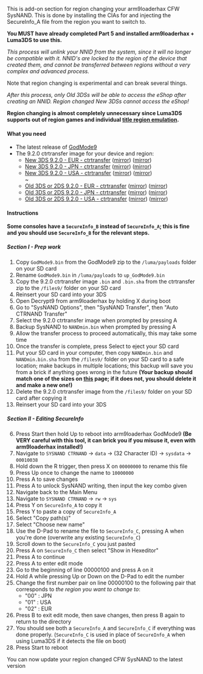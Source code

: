 This is add-on section for region changing your arm9loaderhax CFW SysNAND. This is done by installing the CIAs for and injecting the SecureInfo_A file from the region you want to switch to.

**You MUST have already completed Part 5 and installed arm9loaderhax + Luma3DS to use this.**

*This process will unlink your NNID from the system, since it will no longer be compatible with it. NNID's are locked to the region of the device that created them, and cannot be transferred between regions without a very complex and advanced process.*

Note that region changing is experimental and can break several things.

*After this process, only Old 3DSs will be able to access the eShop after creating an NNID. Region changed New 3DSs cannot access the eShop!*

**Region changing is almost completely unnecessary since Luma3DS supports out of region games and individual [title region emulation](https://github.com/AuroraWright/Luma3DS/wiki/Options-and-usage).**

#### What you need

* The latest release of [GodMode9](https://github.com/d0k3/GodMode9/releases/)
* The 9.2.0 ctrtransfer image for your device and region:
  +    <a href="https://plailect.github.io/Guide/9.2.0-20E_ctrtransfer_n3DS.torrent" target="_blank">New 3DS 9.2.0 - EUR - ctrtransfer</a> ([mirror](https://mega.nz/#!EwFk3SQC!PtYIuwMFtQmfXL4JpfW7Zx4_nz4rP1DamTHQhTOZ9vg)) ([mirror](https://drive.google.com/open?id=0BzPfvjeuhqoDNXQ2WFBZTDU1TEE))  
  +    <a href="https://plailect.github.io/Guide/9.2.0-20J_ctrtransfer_n3DS.torrent" target="_blank">New 3DS 9.2.0 - JPN - ctrtransfer</a> ([mirror](https://mega.nz/#!lkcWmZAK!ZbhsFHh2o1IWofgLX4KdzlwtEXK19cZGpeNQ1YUo2D0)) ([mirror](https://drive.google.com/open?id=0BzPfvjeuhqoDWURyZ1B3d19YSlU))    
  +    <a href="https://plailect.github.io/Guide/9.2.0-20U_ctrtransfer_n3DS.torrent" target="_blank">New 3DS 9.2.0 - USA - ctrtransfer</a> ([mirror](https://mega.nz/#!98lh2KKK!j6sqDT6ldPKb5J1C6Cu3OtSlPakGy6Jc_YNGdCtaJys)) ([mirror](https://drive.google.com/open?id=0BzPfvjeuhqoDaWV1TFEta1RtaFU))    
~
  +    <a href="https://plailect.github.io/Guide/9.2.0-20E_ctrtransfer_o3ds.torrent" target="_blank">Old 3DS or 2DS 9.2.0 - EUR - ctrtransfer</a> ([mirror](https://mega.nz/#!4tkg0YaR!zBPFwZnqbsQb6oYTToZhyq_XOSAYu4VPtfIdX-KyLZY)) ([mirror](https://drive.google.com/open?id=0BzPfvjeuhqoDTWh6M1lVMTRlQVU))    
  +    <a href="https://plailect.github.io/Guide/9.2.0-20J_ctrtransfer_o3ds.torrent" target="_blank">Old 3DS or 2DS 9.2.0 - JPN - ctrtransfer</a> ([mirror](https://mega.nz/#!Y49n2KBD!Y15682PF3gI_IQybhYDsTGtkFqj6HVhHzM_YovaNG20)) ([mirror](https://drive.google.com/open?id=0BzPfvjeuhqoDa20zSUtleUNNcXM))    
  +    <a href="https://plailect.github.io/Guide/9.2.0-20U_ctrtransfer_o3ds.torrent" target="_blank">Old 3DS or 2DS 9.2.0 - USA - ctrtransfer</a> ([mirror](https://mega.nz/#!55kE0DyS!eazLeGCoktm-N6t_uE3y_okjMKcoL740HEIexOHKF-w)) ([mirror](https://drive.google.com/open?id=0BzPfvjeuhqoDVlJEU2tnNW5SOHc))

#### Instructions

**Some consoles have a `SecureInfo_B` instead of `SecureInfo_A`; this is fine and you should use `SecureInfo_B` for the relevant steps.**    

##### Section I - Prep work

1. Copy `GodMode9.bin` from the GodMode9 zip to the `/luma/payloads` folder on your SD card
1. Rename `GodMode9.bin` in `/luma/payloads` to `up_GodMode9.bin`
1. Copy the 9.2.0 ctrtransfer image `.bin` and `.bin.sha` from the ctrtransfer zip to the `/files9/` folder on your SD card
4. Reinsert your SD card into your 3DS
4. Open Decrypt9 from arm9loaderhax by holding X during boot
1. Go to "SysNAND Options", then "SysNAND Transfer", then "Auto CTRNAND Transfer"
2. Select the 9.2.0 ctrtransfer image when prompted by pressing A
2. Backup SysNAND to `NANDmin.bin` when prompted by pressing A
3. Allow the transfer process to proceed automatically, this may take some time
2. Once the transfer is complete, press Select to eject your SD card
3. Put your SD card in your computer, then copy `NANDmin.bin` and `NANDmin.bin.sha` from the `/files9/` folder on your SD card to a safe location; make backups in multiple locations; this backup will save you from a brick if anything goes wrong in the future **(Your backup should match one of the sizes on [this](NAND-Size) page; if it does not, you should delete it and make a new one!)**
4. Delete the 9.2.0 ctrtransfer image from the `/files9/` folder on your SD card after copying it
5. Reinsert your SD card into your 3DS

##### Section II - Editing SecureInfo

6. Press Start then hold Up to reboot into arm9loaderhax GodMode9
**(Be VERY careful with this tool, it can brick you if you misuse it, even with arm9loaderhax installed!)**
14. Navigate to `SYSNAND CTRNAND` -> `data` -> (32 Character ID) -> `sysdata` -> `00010038`
15. Hold down the R trigger, then press X on `00000000` to rename this file
16. Press Up once to change the name to `10000000`
17. Press A to save changes
18. Press A to unlock SysNAND writing, then input the key combo given
18. Navigate back to the Main Menu
14. Navigate to `SYSNAND CTRNAND` -> `rw` -> `sys`
15. Press Y on `SecureInfo_A` to copy it
16. Press Y to paste a copy of `SecureInfo_A`
17. Select "Copy path(s)"
20. Select "Choose new name"
20. Use the D-Pad to rename the file to `SecureInfo_C`, pressing A when you're done (overwrite any existing `SecureInfo_C`)
18. Scroll down to the `SecureInfo_C` you just pasted
21. Press A on `SecureInfo_C` then select "Show in Hexeditor"
22. Press A to continue
23. Press A to enter edit mode
11. Go to the beginning of line 00000100 and press A on it
12. Hold A while pressing Up or Down on the D-Pad to edit the number
13. Change the first number pair on line 00000100 to the following pair that corresponds to *the region you want to change to*:
    - "00" : JPN
    - "01" : USA
    - "02" : EUR
13. Press B to exit edit mode, then save changes, then press B again to return to the directory
19. You should see both a `SecureInfo_A` and `SecureInfo_C` if everything was done properly. (`SecureInfo_C` is used in place of `SecureInfo_A` when using Luma3DS if it detects the file on boot)
16. Press Start to reboot

You can now update your region changed CFW SysNAND to the latest version
